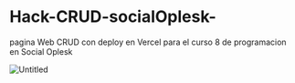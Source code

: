 # Hack-CRUD-socialOplesk-
pagina Web CRUD con deploy en Vercel para el curso 8 de programacion en Social Oplesk

![Untitled](https://github.com/user-attachments/assets/29a32667-ff9f-4268-8b84-7a63fe9292b6)
